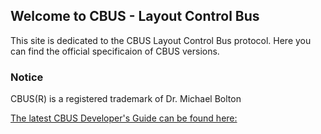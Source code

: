 ## Welcome to CBUS - Layout Control Bus

This site is dedicated to the CBUS Layout Control Bus protocol. Here you can find the official specificaion of CBUS versions.

### Notice

CBUS(R) is a registered trademark of Dr. Michael Bolton

[The latest CBUS Developer's Guide can be found here:](https://github.com/cbus-traincontrol/cbus-specs/blob/68e6fa8a3cbdd8301acfc07e51b3abe73fe2f6b1/CBUS%20Developers%20Guide%206c.pdf)


